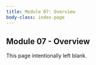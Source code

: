 ```yaml
---
title: Module 07: Overview
body-class: index-page
---
```


## Module 07 - Overview

This page intentionally left blank.